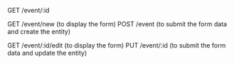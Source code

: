 GET /event/:id

GET /event/new (to display the form)
POST /event (to submit the form data and create the entity)

GET /event/:id/edit (to display the form)
PUT /event/:id (to submit the form data and update the entity)
